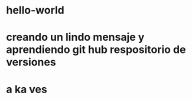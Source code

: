 # hello-world



# creando un lindo mensaje y aprendiendo git hub respositorio de versiones
# a ka ves